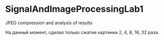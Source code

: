 # SignalAndImageProcessingLab1
JPEG compression and analysis of results

На данный момент, сделал только сжатие картинки 2, 4, 8, 16, 32 раза.
